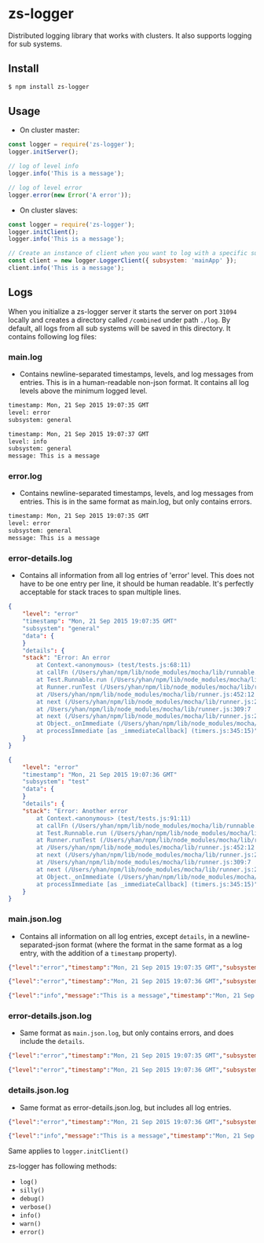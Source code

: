 # zs-logger

Distributed logging library that works with clusters. It also supports logging for sub systems.

## Install
```bash
$ npm install zs-logger
```

## Usage
- On cluster master:

```javascript
const logger = require('zs-logger');
logger.initServer();

// log of level info
logger.info('This is a message');

// log of level error
logger.error(new Error('A error'));
```

- On cluster slaves:

```javascript
const logger = require('zs-logger');
logger.initClient();
logger.info('This is a message');

// Create an instance of client when you want to log with a specific subsystem
const client = new logger.LoggerClient({ subsystem: 'mainApp' });
client.info('This is a message');
```

## Logs
When you initialize a zs-logger server it starts the server on port `31094` locally and creates a directory called `/combined` under path `./log`.  By default, all logs from all sub systems will be saved in this directory. It contains following log files:

### main.log
- Contains newline-separated timestamps, levels, and log messages from entries. This is in a human-readable non-json format. It contains all log levels above the minimum logged level.

```txt
timestamp: Mon, 21 Sep 2015 19:07:35 GMT
level: error
subsystem: general

timestamp: Mon, 21 Sep 2015 19:07:37 GMT
level: info
subsystem: general
message: This is a message
```

### error.log
- Contains newline-separated timestamps, levels, and log messages from entries. This is in the same format as main.log, but only contains errors.

```txt
timestamp: Mon, 21 Sep 2015 19:07:35 GMT
level: error
subsystem: general
message: This is a message
```

### error-details.log
- Contains all information from all log entries of 'error' level. This does not have to be one entry per line, it should be human readable. It's perfectly acceptable for stack traces to span multiple lines.

```json
{
	"level": "error"
	"timestamp": "Mon, 21 Sep 2015 19:07:35 GMT"
	"subsystem": "general"
	"data": {
	}
	"details": {
	"stack": "Error: An error
		at Context.<anonymous> (test/tests.js:68:11)
		at callFn (/Users/yhan/npm/lib/node_modules/mocha/lib/runnable.js:251:21)
		at Test.Runnable.run (/Users/yhan/npm/lib/node_modules/mocha/lib/runnable.js:244:7)
		at Runner.runTest (/Users/yhan/npm/lib/node_modules/mocha/lib/runner.js:374:10)
		at /Users/yhan/npm/lib/node_modules/mocha/lib/runner.js:452:12
		at next (/Users/yhan/npm/lib/node_modules/mocha/lib/runner.js:299:14)
		at /Users/yhan/npm/lib/node_modules/mocha/lib/runner.js:309:7
		at next (/Users/yhan/npm/lib/node_modules/mocha/lib/runner.js:248:23)
		at Object._onImmediate (/Users/yhan/npm/lib/node_modules/mocha/lib/runner.js:276:5)
		at processImmediate [as _immediateCallback] (timers.js:345:15)"
	}
}

{
	"level": "error"
	"timestamp": "Mon, 21 Sep 2015 19:07:36 GMT"
	"subsystem": "test"
	"data": {
	}
	"details": {
	"stack": "Error: Another error
		at Context.<anonymous> (test/tests.js:91:11)
		at callFn (/Users/yhan/npm/lib/node_modules/mocha/lib/runnable.js:251:21)
		at Test.Runnable.run (/Users/yhan/npm/lib/node_modules/mocha/lib/runnable.js:244:7)
		at Runner.runTest (/Users/yhan/npm/lib/node_modules/mocha/lib/runner.js:374:10)
		at /Users/yhan/npm/lib/node_modules/mocha/lib/runner.js:452:12
		at next (/Users/yhan/npm/lib/node_modules/mocha/lib/runner.js:299:14)
		at /Users/yhan/npm/lib/node_modules/mocha/lib/runner.js:309:7
		at next (/Users/yhan/npm/lib/node_modules/mocha/lib/runner.js:248:23)
		at Object._onImmediate (/Users/yhan/npm/lib/node_modules/mocha/lib/runner.js:276:5)
		at processImmediate [as _immediateCallback] (timers.js:345:15)"
	}
}
```

### main.json.log
- Contains all information on all log entries, except `details`, in a newline-separated-json format (where the format in the same format as a log entry, with the addition of a `timestamp` property).

```json
{"level":"error","timestamp":"Mon, 21 Sep 2015 19:07:35 GMT","subsystem":"general","data":{}}

{"level":"error","timestamp":"Mon, 21 Sep 2015 19:07:36 GMT","subsystem":"test","data":{}}

{"level":"info","message":"This is a message","timestamp":"Mon, 21 Sep 2015 19:07:37 GMT","subsystem":"general","data":{"ID":"some ID"}}
```

### error-details.json.log
- Same format as `main.json.log`, but only contains errors, and does include the `details`.

```json
{"level":"error","timestamp":"Mon, 21 Sep 2015 19:07:35 GMT","subsystem":"general","data":{},"details":{"stack":"Error: An error\n    at Context.<anonymous> (test/tests.js:68:11)\n    at callFn (/Users/yhan/npm/lib/node_modules/mocha/lib/runnable.js:251:21)\n    at Test.Runnable.run (/Users/yhan/npm/lib/node_modules/mocha/lib/runnable.js:244:7)\n    at Runner.runTest (/Users/yhan/npm/lib/node_modules/mocha/lib/runner.js:374:10)\n    at /Users/yhan/npm/lib/node_modules/mocha/lib/runner.js:452:12\n    at next (/Users/yhan/npm/lib/node_modules/mocha/lib/runner.js:299:14)\n    at /Users/yhan/npm/lib/node_modules/mocha/lib/runner.js:309:7\n    at next (/Users/yhan/npm/lib/node_modules/mocha/lib/runner.js:248:23)\n    at Object._onImmediate (/Users/yhan/npm/lib/node_modules/mocha/lib/runner.js:276:5)\n    at processImmediate [as _immediateCallback] (timers.js:345:15)"}}

{"level":"error","timestamp":"Mon, 21 Sep 2015 19:07:36 GMT","subsystem":"test","data":{},"details":{"stack":"Error: Another error\n    at Context.<anonymous> (test/tests.js:91:11)\n    at callFn (/Users/yhan/npm/lib/node_modules/mocha/lib/runnable.js:251:21)\n    at Test.Runnable.run (/Users/yhan/npm/lib/node_modules/mocha/lib/runnable.js:244:7)\n    at Runner.runTest (/Users/yhan/npm/lib/node_modules/mocha/lib/runner.js:374:10)\n    at /Users/yhan/npm/lib/node_modules/mocha/lib/runner.js:452:12\n    at next (/Users/yhan/npm/lib/node_modules/mocha/lib/runner.js:299:14)\n    at /Users/yhan/npm/lib/node_modules/mocha/lib/runner.js:309:7\n    at next (/Users/yhan/npm/lib/node_modules/mocha/lib/runner.js:248:23)\n    at Object._onImmediate (/Users/yhan/npm/lib/node_modules/mocha/lib/runner.js:276:5)\n    at processImmediate [as _immediateCallback] (timers.js:345:15)"}}
```

### details.json.log
-  Same format as error-details.json.log, but includes all log entries.

```json
{"level":"error","timestamp":"Mon, 21 Sep 2015 19:07:36 GMT","subsystem":"test","data":{},"details":{"stack":"Error: Another error\n    at Context.<anonymous> (test/tests.js:91:11)\n    at callFn (/Users/yhan/npm/lib/node_modules/mocha/lib/runnable.js:251:21)\n    at Test.Runnable.run (/Users/yhan/npm/lib/node_modules/mocha/lib/runnable.js:244:7)\n    at Runner.runTest (/Users/yhan/npm/lib/node_modules/mocha/lib/runner.js:374:10)\n    at /Users/yhan/npm/lib/node_modules/mocha/lib/runner.js:452:12\n    at next (/Users/yhan/npm/lib/node_modules/mocha/lib/runner.js:299:14)\n    at /Users/yhan/npm/lib/node_modules/mocha/lib/runner.js:309:7\n    at next (/Users/yhan/npm/lib/node_modules/mocha/lib/runner.js:248:23)\n    at Object._onImmediate (/Users/yhan/npm/lib/node_modules/mocha/lib/runner.js:276:5)\n    at processImmediate [as _immediateCallback] (timers.js:345:15)"}}

{"level":"info","message":"This is a message","timestamp":"Mon, 21 Sep 2015 19:07:37 GMT","subsystem":"general","data":{"ID":"some ID"},"details":{"text":"some details"}}

```

Same applies to `logger.initClient()`

zs-logger has following methods:
* `log()`
* `silly()`
* `debug()`
* `verbose()`
* `info()`
* `warn()`
* `error()`
